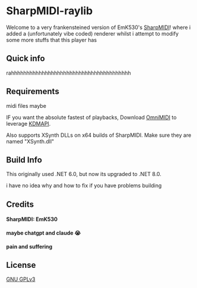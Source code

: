 # SharpMIDI-raylib

Welcome to a very frankensteined version of EmK530's [SharpMIDI](https://github.com/EmK530/SharpMIDI)! where i added a (unfortunately vibe coded) renderer whilst i attempt to modify some more stuffs that this player has

## Quick info

rahhhhhhhhhhhhhhhhhhhhhhhhhhhhhhhhhhhhhhh

## Requirements

midi files maybe

IF you want the absolute fastest of playbacks, Download [OmniMIDI](https://github.com/KeppySoftware/OmniMIDI/releases) to leverage [KDMAPI](https://github.com/KeppySoftware/OmniMIDI/blob/master/DeveloperContent/KDMAPI.md).

Also supports XSynth DLLs on x64 builds of SharpMIDI. Make sure they are named "XSynth.dll"

## Build Info

This originally used .NET 6.0, but now its upgraded to .NET 8.0.

i have no idea why and how to fix if you have problems building

## Credits

#### SharpMIDI: EmK530

#### maybe chatgpt and claude :sob: 

#### pain and suffering

## License
[GNU GPLv3](https://choosealicense.com/licenses/gpl-3.0/)

